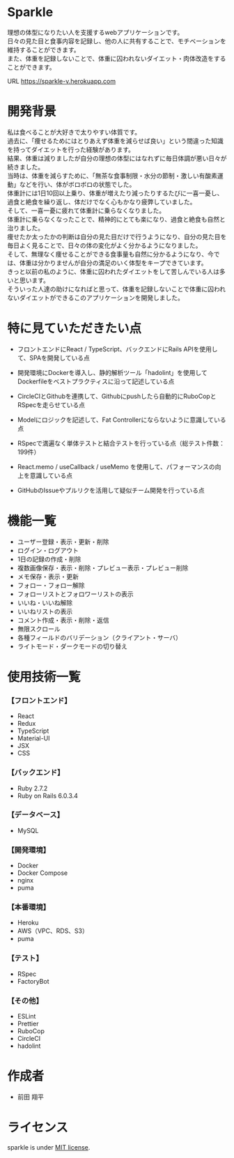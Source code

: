 # Sparkle

理想の体型になりたい人を支援するwebアプリケーションです。<br>
日々の見た目と食事内容を記録し、他の人に共有することで、モチベーションを維持することができます。<br>
また、体重を記録しないことで、体重に囚われないダイエット・肉体改造をすることができます。

URL <https://sparkle-v.herokuapp.com>

# 開発背景

私は食べることが大好きで太りやすい体質です。<br>
過去に、「痩せるためにはとりあえず体重を減らせば良い」という間違った知識を持ってダイエットを行った経験があります。<br>
結果、体重は減りましたが自分の理想の体型にはなれずに毎日体調が悪い日々が続きました。<br>
当時は、体重を減らすために、「無茶な食事制限・水分の節制・激しい有酸素運動」などを行い、体がボロボロの状態でした。<br>
体重計には1日10回以上乗り、体重が増えたり減ったりするたびに一喜一憂し、過食と絶食を繰り返し、体だけでなく心もかなり疲弊していました。<br>
そして、一喜一憂に疲れて体重計に乗らなくなりました。<br>
体重計に乗らなくなったことで、精神的にとても楽になり、過食と絶食も自然と治りました。<br>
痩せたか太ったかの判断は自分の見た目だけで行うようになり、自分の見た目を毎日よく見ることで、日々の体の変化がよく分かるようになりました。<br>
そして、無理なく痩せることができる食事量も自然に分かるようになり、今では、体重は分かりませんが自分の満足のいく体型をキープできています。<br>
きっと以前の私のように、体重に囚われたダイエットをして苦しんでいる人は多いと思います。<br>
そういった人達の助けになればと思って、体重を記録しないことで体重に囚われないダイエットができるこのアプリケーションを開発しました。

# 特に見ていただきたい点

- フロントエンドにReact / TypeScript、バックエンドにRails APIを使用して、SPAを開発している点

- 開発環境にDockerを導入し、静的解析ツール「hadolint」を使用してDockerfileをベストプラクティスに沿って記述している点

- CircleCIとGithubを連携して、Githubにpushしたら自動的にRuboCopとRSpecを走らせている点

- Modelにロジックを記述して、Fat Controllerにならないように意識している点

- RSpecで満遍なく単体テストと結合テストを行っている点（総テスト件数：199件）

- React.memo / useCallback / useMemo を使用して、パフォーマンスの向上を意識している点

- GitHubのIssueやプルリクを活用して疑似チーム開発を行っている点

# 機能一覧

- ユーザー登録・表示・更新・削除
- ログイン・ログアウト
- 1日の記録の作成・削除
- 複数画像保存・表示・削除・プレビュー表示・プレビュー削除
- メモ保存・表示・更新
- フォロー・フォロー解除
- フォローリストとフォロワーリストの表示
- いいね・いいね解除
- いいねリストの表示
- コメント作成・表示・削除・返信
- 無限スクロール
- 各種フィールドのバリデーション（クライアント・サーバ）
- ライトモード・ダークモードの切り替え

# 使用技術一覧

### 【フロントエンド】
  - React
  - Redux
  - TypeScript
  - Material-UI
  - JSX
  - CSS

### 【バックエンド】
  - Ruby 2.7.2
  - Ruby on Rails 6.0.3.4

### 【データベース】
  - MySQL

### 【開発環境】
  - Docker
  - Docker Compose
  - nginx
  - puma

### 【本番環境】
  - Heroku
  - AWS（VPC、RDS、S3）
  - puma

### 【テスト】
  - RSpec
  - FactoryBot

### 【その他】
  - ESLint
  - Prettier
  - RuboCop
  - CircleCI
  - hadolint

# 作成者

- 前田 翔平

# ライセンス

sparkle is under [MIT license](https://en.wikipedia.org/wiki/MIT_License).
